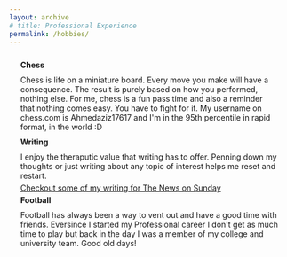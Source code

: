 ```yaml
---
layout: archive
# title: Professional Experience
permalink: /hobbies/
---
```


<style>
    .page-content {
        margin: 20px;
        display: flex;
        flex-direction: column;
    }
</style>

<div class="page-content">
    <b style="margin-bottom: 5px; margin-top: 5px;">Chess</b>
   <p style="margin-bottom: 5px; margin-top: 5px;">Chess is life on a miniature board. Every move you make will have a consequence. The result is purely based on how you performed, nothing else. For me, chess is a fun pass time and also a reminder that nothing comes easy. You have to fight for it. My username on chess.com is Ahmedaziz17617 and I'm in the 95th percentile in rapid format, in the world :D</p>
   <b style="margin-bottom: 5px; margin-top: 5px;">Writing</b>
   <p style="margin-bottom: 5px; margin-top: 5px;">I enjoy the theraputic value that writing has to offer. Penning down my thoughts or just writing about any topic of interest helps me reset and restart.</p>
   <a rel="noopener noreferrer" href="https://www.thenews.com.pk/tns/writer/ahmed-aziz">Checkout some of my writing for The News on Sunday</a>
   <b style="margin-bottom: 5px; margin-top: 5px;">Football</b>
   <p style="margin-bottom: 5px; margin-top: 5px;">Football has always been a way to vent out and have a good time with friends. Eversince I started my Professional career I don't get as much time to play but back in the day I was a member of my college and university team. Good old days!</p>
</div>
